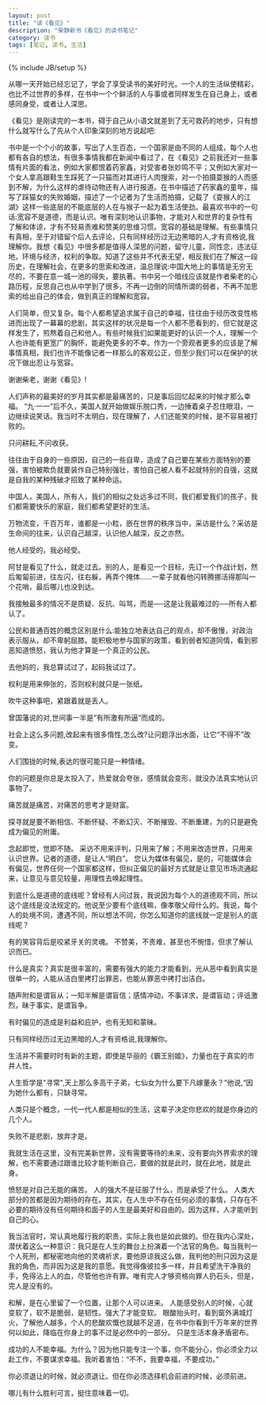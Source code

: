 ```yaml
---
layout: post
title: "读《看见》"
description: "柴静新书《看见》的读书笔记"
category: 读书
tags: [笔记, 读书, 生活]
---
```

{% include JB/setup %}

 从哪一天开始已经忘记了，学会了享受读书的美好时光。一个人的生活纵使精彩，也比不过世界的多样，在书中一个个鲜活的人与事或者同样发生在自己身上，或者感同身受，或者让人深思。

《看见》是刚读完的一本书，碍于自己从小语文就差到了无可救药的地步，只有想什么就写什么了先从个人印象深刻的地方说起吧:

书中是一个个小的故事，写出了人生百态，一个国家是由不同的人组成，每个人也都有各自的想法，有很多事情我都在新闻中看过了，在《看见》之前我还对一些事情有片面的看法，例如大家都恨着药家鑫，对受害者张妙鸣不平；又例如大家对一个女人拿高跟鞋生生踩死了一只猫而对其进行人肉搜索，对一个拍摄耍猴的人而感到不解，为什么这样的虐待动物还有人进行报道。在书中描述了药家鑫的童年，描写了踩猫女的失败婚姻，描述了一个记者为了生活而拍摄，记载了《耍猴人的江湖》这样一些底层的不能底层的人在与猴子一起为着生活使劲。最喜欢书中的一句话:宽容不是道德，而是认识。唯有深刻地认识事物，才能对人和世界的复杂性有了解和体谅，才有不轻易责难和赞美的思维习惯。宽容的基础是理解。有些事情只有真相，至于对错留个后人去评论，只有同样经历过无边黑暗的人,才有资格说,我理解你。我想《看见》中很多都是值得人深思的问题，留守儿童，同性恋，违法征地，环境与经济，权利的争取。知道了这些并不代表无望，相反我们在了解这一段历史，在理解社会，在更多的思索和改进，温总理说:中国大地上的事情是无穷无尽的，不要在意一城一池的得失，要执著。书中另一个暗线应该就是作者柴老的心路历程，反思自己也从中学到了很多，不再一边倒的同情所谓的弱者，不再不加思索的给出自己的体会，做到真正的理解和宽容。

人们简单，但又复杂。每个人都希望追求属于自己的幸福，往往由于经历改变性格进而出现了一幕幕的悲剧，其实这样的状况是每一个人都不愿看到的，但它就是这样发生了，煎熬着自己和他人。有些时候我们如果能更好的认识一个人，理解一个人也许能有更宽广的胸怀，能避免更多的不幸。作为一个旁观者更多的应该是了解事情真相，我们也许不能像记者一样那么的客观公正，但至少我们可以在保护的状况下做出忍让与宽容。

谢谢柴老，谢谢《看见》!

人们声称的最美好的岁月其实都是最痛苦的，只是事后回忆起来的时候才那么幸福。
“九·一一”后不久，美国人就开始做娱乐脱口秀，一边捶着桌子忍住眼泪，一边继续说笑话。我当时不太明白，现在理解了，人们还能笑的时候，是不容易被打败的。

只问耕耘,不问收获。

往往由于自身的一些原因，自己的一些自卑，造成了自己要在某些方面特别的要强，害怕被欺负就要装作自己特别强壮，害怕自己被人看不起就特别的自强，这就是自我的某种残破才招致了某种命运。

中国人，美国人，所有人，我们的相似之处远多过不同，我们都爱我们的孩子，我们都需要快乐的家庭，我们都希望更好的生活。

万物流变，千百万年，谁都是一小粒，嵌在世界的秩序当中，采访是什么？采访是生命间的往来，认识自己越深，认识他人越深，反之亦然。

他人经受的，我必经受。   

阿甘是看见了什么，就走过去。别的人，是看见一个目标，先订一个作战计划，然后匍匐前进，往左闪，往右躲，再弄个掩体……一辈子就看他闪转腾挪活得那叫一个花哨，最后哪儿也没到达。  

我接触最多的情况不是质疑、反抗、叫骂，而是──这是让我最难过的──所有人都认了。 

公民和普通百姓的概念区别是什么:能独立地表达自己的观点，却不傲慢，对政治表示服从，却不卑躬屈膝。能积极地参与国家的政策，看到弱者知道同情，看到邪恶知道愤怒，我认为他才算是一个真正的公民。

去他妈的，我总算试过了，起码我试过了。

权利是用来伸张的，否则权利就只是一张纸。

吹牛这种事吧，紧跟着就是丢人。

曾国藩说的对,世间事一半是“有所激有所逼”而成的。

社会上这么多问题,改起来有很多惰性,怎么改?让问题浮出水面，让它“不得不”改变。

人们围拢的时候,表达的很可能只是一种情绪。

你的问题是你总是太投入了，热爱就会夸张，感情就会变形，就没办法真实地认识事物了。

痛苦就是痛苦，对痛苦的思考才是财富。

探寻就是要不断相信、不断怀疑、不断幻灭、不断摧毁、不断重建，为的只是避免成为偏见的附庸。 

念起即觉，觉即不随。
采访不用来评判，只用来了解；不用来改造世界，只用来认识世界。记者的道德，是让人“明白”。
您认为媒体有偏见，是的，可能媒体会有偏见，世界任何一个国家都这样，但纠正偏见的最好方式就是让意见市场流通起来，让意见与意见较量，用理性去唤起理性。

到底什么是道德的底线呢？曾经有人问过我，我说因为每个人的道德观不同，所以这个底线是没法规定的。他说至少要有个底线嘛，像孝敬父母什么的。我说，每个人的处境不同，遭遇不同，所以想法不同，你怎么知道你的底线就一定是别人的底线呢？

有的笑容背后是咬紧牙关的灵魂。
不赞美，不责难，甚至也不惋惜，但求了解认识而已。

什么是真实？真实是很丰富的，需要有强大的能力才能看到，光从恶中看到真实是很单一的，人能从洁白里拷打出罪恶，也能从罪恶中拷打出洁白。 

随声附和是谓盲从；一知半解是谓盲信；感情冲动，不事详求，是谓盲动；评诋激烈，昧于事实，是谓盲争。   

有时偏见的造成是利益和庇护，也有无知和蒙昧。

只有同样经历过无边黑暗的人,才有资格说,我理解你。

生活并不需要时时有新的主题，即使是华丽的《霸王别姬》，力量也在于真实的市井人性。

人生哲学是"寻常",天上那么多高干子弟，七仙女为什么要下凡嫁董永？”他说,“因为她什么都有，只缺寻常。

人类只是个概念，一代一代人都是相似的生活，这辈子决定你悲欢的就是你身边的几个人。

失败不是悲剧，放弃才是。

我就生活在这里，没有完美新世界，没有需要等待的未来，没有要向外界索求的理解，也不需要通过跟谁比较才能判断自己，要做的就是此时，就在此地，就是此身。

愤怒是对自己无能的痛苦。
人的强大不是征服了什么，而是承受了什么。
人类大部分的苦都是因为期待的存在。其实，在人生中不存在任何必须的事情，只存在不必要的期待没有任何期待和面子的人生是最美好和自由的。因为这样，人才能听到自己的心。

我当法官时，常认真地履行我的职责，实际上我也是如此做的。但在我内心深处，潜伏着这么一种意识：我只是在人生的舞台上扮演着一个法官的角色。每当我判一个人死刑，都秘密地向他的灵魂祈求，要他原谅我这么做，我判他的刑只因为这是我的角色，而非因为这是我的意愿。我觉得像彼拉多一样，并且希望洗干净我的手，免得沾上人的血，尽管他也许有罪。唯有完人才够资格向罪人扔石头，但是，完人是没有的。

和解，是在心里留了一个位置，让那个人可以进来。
人能感受别人的时候，心就变软了，软不是脆弱，是韧性。强大了才能变软。
眼酸抬头时，看到窗外满城灯火，了解他人越多，个人的悲酸欢慨也就越不足道，在书中你看到千万年来的世界何以如此，降临在你身上的事不过是必然中的一部分。
只是生活本身矛盾密布。

成功的人不能幸福。为什么？因为他只能专注一个事，你不能分心，你必须全力以赴工作，不要谋求幸福。我听着害怕：“不不，我要幸福，不要成功。”

你必须退让的时候，就必须退让。但在你必须选择机会前进的时候，必须前进。

哪儿有什么胜利可言，挺住意味着一切。